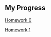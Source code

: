 ## My Progress

[Homework 0](https://bu-ie-360.github.io/spring21-Cuneytttt/HW0.html)  

[Homework 1](https://bu-ie-360.github.io/spring21-Cuneytttt/Homework1.html)




